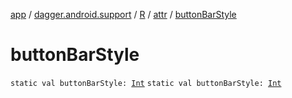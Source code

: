 [app](../../../index.md) / [dagger.android.support](../../index.md) / [R](../index.md) / [attr](index.md) / [buttonBarStyle](./button-bar-style.md)

# buttonBarStyle

`static val buttonBarStyle: `[`Int`](https://kotlinlang.org/api/latest/jvm/stdlib/kotlin/-int/index.html)
`static val buttonBarStyle: `[`Int`](https://kotlinlang.org/api/latest/jvm/stdlib/kotlin/-int/index.html)